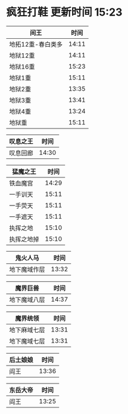# 疯狂打鞋 更新时间 15:23

| 间王   | 时间    |
|--------|-------|
| 地拓12重-春白类多 | 14:11 |
| 地狱12重 | 14:11 |
| 地狱16重 | 15:23 |
| 地狱1重 | 15:11 |
| 地狱2重 | 13:35 |
| 地狱3重 | 13:41 |
| 地狱4重 | 13:24 |
| 地狱重 | 15:11 |

| 叹息之王   | 时间    |
|--------|-------|
| 叹息回廊 | 14:30 |

| 猛魔之王   | 时间    |
|--------|-------|
| 铁血魔宫 | 14:29 |
| 一手训天 | 15:11 |
| 一手荧天 | 15:11 |
| 一手遮天 | 15:11 |
| 执挥之地 | 15:10 |
| 执挥之地掉 | 15:10 |

| 鬼火人马   | 时间    |
|--------|-------|
| 地下魔域作层 | 13:32 |

| 魔界巨兽   | 时间    |
|--------|-------|
| 地下魔域八层 | 14:37 |

| 魔界统领   | 时间    |
|--------|-------|
| 地下麻域七层 | 13:31 |
| 地下魔域七层 | 13:31 |

| 后土娘娘   | 时间    |
|--------|-------|
| 阎王 | 13:36 |

| 东岳大帝   | 时间    |
|--------|-------|
| 阎王 | 13:25 |